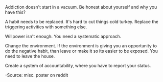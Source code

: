Addiction doesn't start in a vacuum. Be honest about yourself and why you have this?

A habit needs to be replaced. It's hard to cut things cold turkey. Replace the triggering activities with something else.

Willpower isn't enough. You need a systematic approach.

Change the environment. If the environment is giving you an opportunity to do the negative habit, than leave or make it so its easier to be exposed. You need to leave the house. 

Create a system of accountability, where you have to report your status.

-Source: misc. poster on reddit